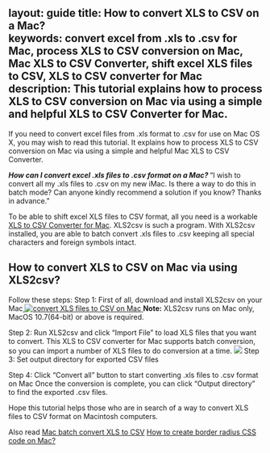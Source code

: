 
layout: guide
title: How to convert XLS to CSV on a Mac?  
keywords: convert excel from .xls to .csv for Mac, process XLS to CSV conversion on Mac, Mac XLS to CSV Converter, shift excel XLS files to CSV, XLS to CSV converter for Mac
description: This tutorial explains how to process XLS to CSV conversion on Mac via using a simple and helpful XLS to CSV Converter for Mac. 
---


If you need to convert excel files from .xls format to .csv for use on Mac OS X, you may wish to read this tutorial. It explains how to process XLS to CSV conversion on Mac via using a simple and helpful Mac XLS to CSV Converter.

<strong><em>How can I convert excel .xls files to .csv format on a Mac? </em></strong>
“I wish to convert all my .xls files to .csv on my new iMac. Is there a way to do this in batch mode? Can anyone kindly recommend a solution if you know? Thanks in advance.”

To be able to shift excel XLS files to CSV format, all you need is a workable <a href="https://gmagon.com/products/store/xls2csv/" target="_blank" rel="noopener">XLS to CSV Converter for Mac</a>. XLS2csv is such a program. With XLS2csv installed, you are able to batch convert .xls files to .csv keeping all special characters and foreign symbols intact.
<h2>How to convert XLS to CSV on Mac via using XLS2csv?</h2>
Follow these steps:
Step 1: First of all, download and install XLS2csv on your Mac<a href="https://gmagon.com/products/store/xls2csv/" target="_blank" rel="noopener">
<img src="https://gmagon.com/asset/images/free-download.png" alt="convert XLS files to CSV on Mac" />
</a><b>Note:</b> XLS2csv runs on Mac only, MacOS 10.7(64-bit) or above is required.

Step 2: Run XLS2csv and click “Import File” to load XLS files that you want to convert. This XLS to CSV converter for Mac supports batch conversion, so you can import a number of XLS files to do conversion at a time.
<img src="https://gmagon.com/products/store/xls2csv/images/screens/xls2csv.png" />
Step 3: Set output directory for exported CSV files

Step 4: Click “Convert all” button to start converting .xls files to .csv format on Mac
Once the conversion is complete, you can click “Output directory” to find the exported .csv files.

Hope this tutorial helps those who are in search of a way to convert XLS files to CSV format on Macintosh computers.

Also read
<a href="https://gmagon.com/guide/mac-batch-convert-xls-to-csv.html" target="_blank" rel="noopener">Mac batch convert XLS to CSV</a>
<a href="https://gmagon.com/guide/create-border-radius-css-mac.html" target="_blank" rel="noopener">How to create border radius CSS code on Mac?</a>